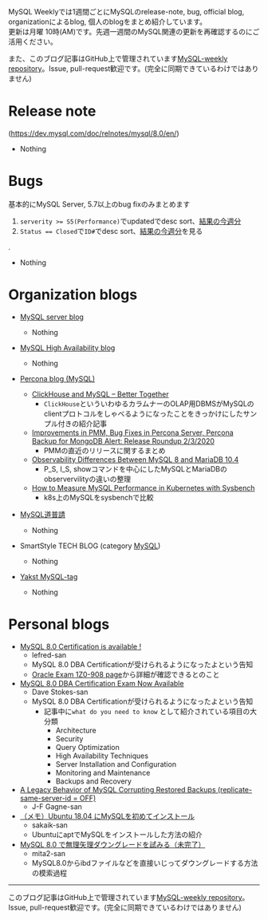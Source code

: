 MySQL Weeklyでは1週間ごとにMySQLのrelease-note, bug, official blog, organizationによるblog, 個人のblogをまとめ紹介しています。  
更新は月曜 10時(AM)です。先週一週間のMySQL関連の更新を再確認するのにご活用ください。

また、このブログ記事はGitHub上で管理されています[MySQL-weekly repository](https://github.com/tom--bo/MySQL-weekly)。Issue, pull-request歓迎です。(完全に同期できているわけではありません)


# Release note

(https://dev.mysql.com/doc/relnotes/mysql/8.0/en/)

- Nothing

# Bugs

基本的にMySQL Server, 5.7以上のbug fixのみまとめます

1. `serverity >= S5(Performance)`でupdatedでdesc sort、[結果の今週分](https://bugs.mysql.com/search.php?cmd=display&status=All&severity=-5&os=5&bug_age=0&order_by=mtime&direction=ASC&limit=30&mine=0&reorder_by=mtime)
1. `Status == Closed`で`ID#`でdesc sort、[結果の今週分](https://bugs.mysql.com/search.php?search_for=&status=Closed&severity=&limit=10&order_by=id&cmd=display&direction=DESC&os=0&phpver=&bug_age=0)を見る

.

- Nothing

# Organization blogs

- [MySQL server blog](https://mysqlserverteam.com/)
  - Nothing

- [MySQL High Availability blog](https://mysqlhighavailability.com/)
  - Nothing

- [Percona blog (MySQL)](https://www.percona.com/blog/)
  - [ClickHouse and MySQL – Better Together](https://www.percona.com/blog/2020/02/03/clickhouse-and-mysql-better-together/)
    - `ClickHouse`といういわゆるカラムナーのOLAP用DBMSがMySQLのclientプロトコルをしゃべるようになったことをきっかけにしたサンプル付きの紹介記事
  - [Improvements in PMM, Bug Fixes in Percona Server, Percona Backup for MongoDB Alert: Release Roundup 2/3/2020](https://www.percona.com/blog/2020/02/03/improvements-in-pmm-bug-fixes-in-percona-server-percona-backup-for-mongodb-alert-release-roundup-2-3-2020/)
    - PMMの直近のリリースに関するまとめ
  - [Observability Differences Between MySQL 8 and MariaDB 10.4](https://www.percona.com/blog/2020/02/05/observability-differences-between-mysql-8-and-mariadb-10-4/)
    - P_S, I_S, showコマンドを中心にしたMySQLとMariaDBのobservervilityの違いの整理
  - [How to Measure MySQL Performance in Kubernetes with Sysbench](https://www.percona.com/blog/2020/02/07/how-to-measure-mysql-performance-in-kubernetes-with-sysbench/)
    - k8s上のMySQLをsysbenchで比較

- [MySQL道普請](https://gihyo.jp/dev/serial/01/mysql-road-construction-news)
  - Nothing

- SmartStyle TECH BLOG (category [MySQL](https://www.s-style.co.jp/blog/category/tech/mysql/))
  - Nothing

- [Yakst MySQL-tag](https://yakst.com/ja/tags/mysql)
  - Nothing



# Personal blogs

- [MySQL 8.0 Certification is available !](https://lefred.be/content/mysql-8-0-certification-is-available/)
  - lefred-san
  - MySQL 8.0 DBA Certificationが受けられるようになったよという告知
  - [Oracle Exam 1Z0-908 page](https://education.oracle.com/mysql-80-database-administrator/pexam_1Z0-908)から詳細が確認できるとのこと
- [MySQL 8.0 DBA Certification Exam Now Available](https://elephantdolphin.blogspot.com/2020/02/mysql-80-dba-certification-exam-now.html)
  - Dave Stokes-san
  - MySQL 8.0 DBA Certificationが受けられるようになったよという告知
    - 記事中に`what do you need to know` として紹介されている項目の大分類
      - Architecture
      - Security
      - Query Optimization
      - High Availability Techniques
      - Server Installation and Configuration
      - Monitoring and Maintenance
      - Backups and Recovery
- [A Legacy Behavior of MySQL Corrupting Restored Backups (replicate-same-server-id = OFF)](https://jfg-mysql.blogspot.com/2020/01/legacy-behavior-corrupting-restored-backups.html)
  - J-F Gagne-san
- [（メモ）Ubuntu 18.04 にMySQLを初めてインストール](http://sakaik.hateblo.jp/entry/20200206/install_mysql_on_ubuntu)
  - sakaik-san
  - UbuntuにaptでMySQLをインストールした方法の紹介
- [MySQL 8.0 で無理矢理ダウングレードを試みる（未完了）](https://mita2db.hateblo.jp/entry/2020/02/09/231746)
  - mita2-san
  - MySQL8.0からibdファイルなどを直接いじってダウングレードする方法の模索過程


-----

このブログ記事はGitHub上で管理されています[MySQL-weekly repository](https://github.com/tom--bo/MySQL-weekly)。Issue, pull-request歓迎です。(完全に同期できているわけではありません)
